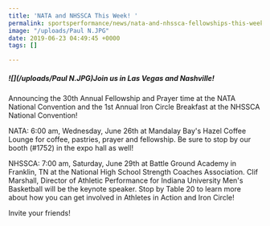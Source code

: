 ```yaml
---
title: 'NATA and NHSSCA This Week! '
permalink: sportsperformance/news/nata-and-nhssca-fellowships-this-week!
image: "/uploads/Paul N.JPG"
date: 2019-06-23 04:49:45 +0000
tags: []

---
```

##### **![](/uploads/Paul N.JPG)Join us in Las Vegas and Nashville!**

Announcing the 30th Annual Fellowship and Prayer time at the NATA National Convention and the 1st Annual Iron Circle Breakfast at the NHSSCA National Convention! 

NATA: 6:00 am, Wednesday, June 26th at Mandalay Bay's Hazel Coffee Lounge for coffee, pastries, prayer and fellowship. Be sure to stop by our booth (#1752) in the expo hall as well! 

NHSSCA: 7:00 am, Saturday, June 29th at Battle Ground Academy in Franklin, TN at the National High School Strength Coaches Association. Clif Marshall, Director of Athletic Performance for Indiana University Men's Basketball will be the keynote speaker. Stop by Table 20 to learn more about how you can get involved in Athletes in Action and Iron Circle! 

Invite your friends! 